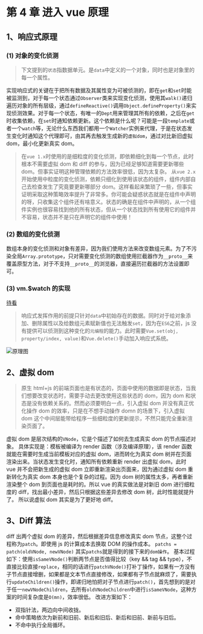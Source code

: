 # 第 4 章 进入 vue 原理

## 1、响应式原理

### (1) 对象的变化侦测

> 下文提到的`状态`指数据单元。是`data`中定义的一个对象，同时也是对象里的每一个属性。

实现响应式的关键在于把所有数据及其属性变为可被侦测的，即在`get`和`set`时能被监测到，对于每一个状态通过`Observer`类来实现变化侦测，使用其`walk()`递归遍历对象的所有层级，通过`defineReactive()`调用`Object.defineProperty()`来实现侦测效果。对于每一个状态，有唯一的`Dept`用来管理其所有的依赖，之后在`get`时收集依赖，在`set`时通知依赖更新。这个依赖是什么呢？可能是一段`template`或者一个`watch`等，无论什么东西我们都用一个`Watcher`实例来代理，于是在状态发生变化时通知这个代理即可，由其再去触发生成新的`虚拟dom`，通过对比新旧虚拟 dom，最小化更新真实 dom。

> 在`vue 1.x`时使用的是细粒度的变化侦测，即依赖细化到每一个节点，此时根本不需要虚拟 dom 和 diff 的参与，因为已经足够知道需要更新哪些 dom。但事实证明这种管理依赖的方法效率很低，因为太复杂。
> 从`vue 2.x`开始使用中粒度的变化侦测，依赖只细化到使用该状态的组件，组件内部自己去检查发生了究竟要更新哪部分 dom。这样看起来繁琐了一些，但事实证明采取这种策略效率提升了非常多。你可能会疑惑状态就是在组件中声明的呀，只收集这个组件还有啥意义。状态的确是在组件中声明的，从一个组件实例也很容易找到他的所有状态，但从一个状态找到所有使用它的组件并不容易，状态并不是只在声明它的组件中使用！

### (2) 数组的变化侦测

数组本身的变化侦测和对象有差异，因为我们使用方法来改变数组元素。为了不污染全局`Array.prototype`，只对需要变化侦测的数组使用拦截器作为`__proto__`来覆盖原型方法，对于不支持`__proto__`的浏览器，直接遍历拦截器的方法设置即可。

### (3) vm.$watch 的实现

[待看](https://weread.qq.com/web/reader/f8632810723f0231f86d9aakd3d322001ad3d9446802347)

> 响应式发挥作用的前提只针对`data`中初始存在的数据。同时对于给对象添加、删除属性以及给数组元素赋新值也无法触发`set`，因为在`ES6`之前，js 没有提供可以侦测到这种变化的`元编程`的能力。此时需要`Vue.set(obj, property/index, value)`和`Vue.delete()`手动加入响应式系统。

![原理图](https://cn.vuejs.org/images/data.png)

## 2、虚拟 dom

> 原生 html+js 的前端页面也是有状态的，页面中使用的数据即是状态，当我们想要改变状态时，需要手动去更改使用这些状态的 dom，因为 dom 和状态是没有依赖关系的。然而必须要明白一点，引入虚拟 dom 并没有真正优化操作 dom 的效率，只是在不想手动操作 domn 的场景下，引入虚拟 dom 这个中间层能带给程序一些细粒度的更新提示，不然只能完全重新渲染页面了。

虚拟 dom 是层次结构的`VNode`，它是个描述了如何去生成真实 dom 的节点描述对象。
具体实现是：模板被编译为 render 函数（涉及编译原理），该 render 函数就能在需要时生成当前模板对应的虚拟 dom，进而转化为真实 dom 树并在页面渲染出来。当状态发生变化时，通知所有依赖重新 render 出虚拟 dom，此时 vue 并不会把新生成的虚拟 dom 立即重新渲染出页面来，因为通过虚拟 dom 重新转化为真实 dom 本身也是个复杂的过程。因为 dom 树的属性太多，再者重新渲染整个 dom 到页面也是耗时的。所以 vue 的真实做法是对新旧 dom 进行细粒度的 diff，找出最小差异，然后只根据这些差异去修改 dom 树，此时性能就提升了。
所以说虚拟 dom 其实是为了更好地 diff。

## 3、Diff 算法

diff 出两个虚拟 dom 的差异，然后根据差异信息修改真实 dom 节点，这整个过程称为`patch`。即使用 js 的计算成本去换取 DOM 的操作成本。
`patchs = patch(oldVNode, newVNode)`
其实`patchs`就是得到的接下来的`dom操作`。
基本过程如下：使用`isSameVNode()`判断两节点是否值得比较（key && tag && type），不直接比较直接`replace`，相同的话进行`patchVNode()`打补丁操作，如果有一方没有子节点直接增删，如果都是文本节点直接修改，如果都有子节点就麻烦了，需要执行`updateChildren()`操作，即递归地怕把对子节点进行`patch()`，首先想到的是对于任一`newVNodeChildren`，去所有`oldVNodeChildren`中进行`isSameVNode`，这种方案的时间复杂度是`O(mn)`，效率很低。
改进方案如下：

- 双指针法，两边向中间收拢。
- 命中策略依次为新前和旧前、新后和旧后、新后和旧前、新前与旧后。
- 不命中执行全局循环。
